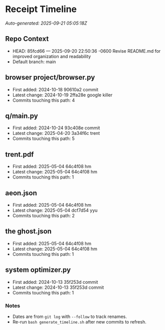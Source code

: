 # Receipt Timeline

_Auto-generated: 2025-09-21 05:05:18Z_

## Repo Context

- HEAD: 85fcd66 — 2025-09-20 22:50:36 -0600 Revise README.md for improved organization and readability
- Default branch: main

## browser project/browser.py
- First added: 2024-10-18  90610a2  commit
- Latest change: 2024-10-19  2ffa28e  google killer
- Commits touching this path: 4

## q/main.py
- First added: 2024-10-24  93c408e  commit
- Latest change: 2025-04-20  3a34f6c  trent
- Commits touching this path: 5

## trent.pdf
- First added: 2025-05-04  64c4f08  hm
- Latest change: 2025-05-04  64c4f08  hm
- Commits touching this path: 1

## aeon.json
- First added: 2025-05-04  64c4f08  hm
- Latest change: 2025-05-04  dcf7d54  yyu
- Commits touching this path: 2

## the ghost.json
- First added: 2025-05-04  64c4f08  hm
- Latest change: 2025-05-04  64c4f08  hm
- Commits touching this path: 1

## system optimizer.py
- First added: 2024-10-13  35f253d  commit
- Latest change: 2024-10-13  35f253d  commit
- Commits touching this path: 1

### Notes
- Dates are from `git log` with `--follow` to track renames.
- Re-run `bash generate_timeline.sh` after new commits to refresh.

